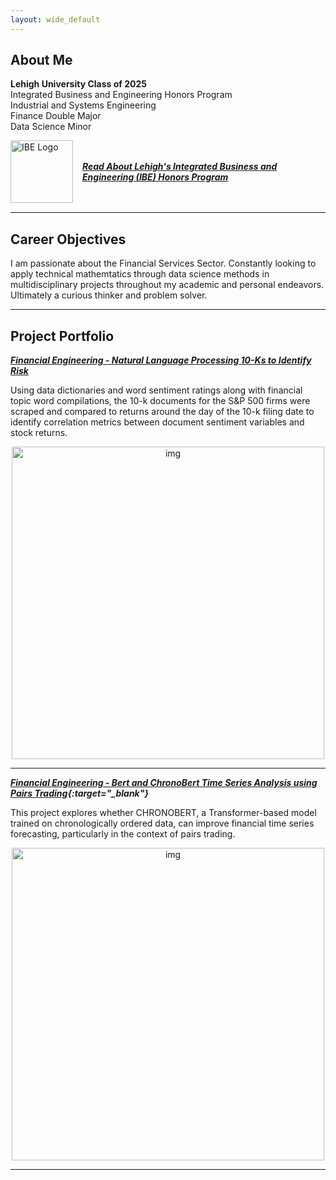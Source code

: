 ```yaml
---
layout: wide_default
---
```

## About Me
**Lehigh University Class of 2025**
<br>
Integrated Business and Engineering Honors Program
<br>
Industrial and Systems Engineering
<br>
Finance Double Major
<br>
Data Science Minor
<br>
<div style="display: flex; align-items: center; margin-bottom: 15px;">
  <a href="https://ibe.lehigh.edu/welcome-lehighs-ibe-honors-program">
    <img src="/images/IBE logo.png" alt="IBE Logo" style="width: 100px; margin-right: 15px;">
  </a>
  <span>
    <a href="https://ibe.lehigh.edu/welcome-lehighs-ibe-honors-program">
      <strong><em>Read About Lehigh's Integrated Business and Engineering (IBE) Honors Program</em></strong>
    </a>
  </span>
</div>

---

## Career Objectives

I am passionate about the Financial Services Sector. Constantly looking to apply technical mathemtatics through data science methods in multidisciplinary projects throughout my academic and personal endeavors. Ultimately a curious thinker and problem solver.

---

## Project Portfolio

<!-- You can link to other websites, PDFs in this repo, and other pages in this repo -->

_**[Financial Engineering - Natural Language Processing 10-Ks to Identify Risk](report.md)**_

<!-- You can show off your midterm analysis by moving the report components and output into this file. Or... -->
Using data dictionaries and word sentiment ratings along with financial topic word compilations, the 10-k documents for the S&P 500 firms were scraped and compared to returns around the day of the 10-k filing date to identify correlation metrics between document sentiment variables and stock returns.
<p align = "center">
    <img src="images/output6.png" alt="img" style="width: 500px"/>
</p>

---

_**[Financial Engineering - Bert and ChronoBert Time Series Analysis using Pairs Trading](https://chronopairs.streamlit.app/){:target="_blank"}**_

This project explores whether CHRONOBERT, a Transformer-based model trained on chronologically ordered data, can improve financial time series forecasting, particularly in the context of pairs trading.
<p align = "center">
    <img src="images/image.png" alt="img" style="width: 500px"/>
</p>
<!-- <img src="images/dummy_thumbnail.jpg?raw=true"/> -->


<!-- --- -->

<!-- _**[Data Science - Formula 1 Race Predictions](main)**_ -->

<!-- Using historical Formula 1 data, I created a Machine Learning model using Random Forest to predict outcomes of Formula 1 races. -->

<!-- <img src="images/dummy_thumbnail.jpg?raw=true"/> -->

<!-- ---
_**[Financial Optimization - ](main)**_

Insert Project description here... -->

<!-- <img src="images/dummy_thumbnail.jpg?raw=true"/> -->

---

